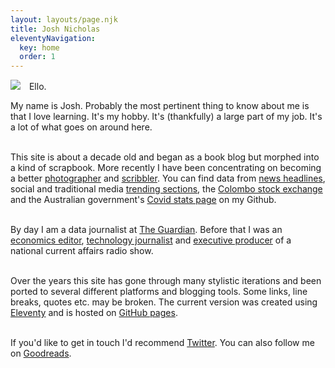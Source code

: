 ```yaml
---
layout: layouts/page.njk
title: Josh Nicholas
eleventyNavigation:
  key: home
  order: 1
---
```


<div style="margin:auto !important; max-width:700px !important;">

<img src="{{ '/img/about.png' | url }}" style="max-width:200px !important;height:auto !important; align = 'left' !important; margin: 0px 10px 0px 0px !important;"/> Ello. <br>

My name is Josh. Probably the most pertinent thing to know about me is that I love learning. It's my hobby. It's (thankfully) a large part of my job. It's a lot of what goes on around here.<br><br>

This site is about a decade old and began as a book blog but morphed into a kind of scrapbook. More recently I have been concentrating on becoming a better [photographer](https://joshnicholas.com/photos/) and [scribbler](https://joshnicholas.com/scribbles/). You can find data from [news headlines](https://github.com/joshnicholas/news_headlines), social and traditional media [trending sections](https://github.com/joshnicholas/trends), the [Colombo stock exchange](https://github.com/joshnicholas/cse_scrape) and the Australian government's [Covid stats page](https://github.com/joshnicholas/oz-covid-data) on my Github.<br><br>

By day I am a data journalist at [The Guardian](https://www.theguardian.com/profile/josh-nicholas). Before that I was an [economics editor](https://theconversation.com/speaking-with-law-professor-cass-sunstein-on-why-behavioural-science-is-always-nudging-us-101074), [technology journalist](https://www.businessinsider.com.au/photos-inside-the-library-of-the-future-2015-12) and [executive producer](https://www.thewire.org.au/about/team/alumni/) of a national current affairs radio show.<br><br>

Over the years this site has gone through many stylistic iterations and been ported to several different platforms and blogging tools. Some links, line breaks, quotes etc. may be broken. The current version was created using [Eleventy](https://www.11ty.dev/) and is hosted on [GitHub pages](https://github.com/joshnicholas/blog).<br><br>

If you'd like to get in touch I'd recommend [Twitter](https://twitter.com/joshcnicholas). You can also follow me on [Goodreads](https://www.goodreads.com/joshnicholas).

